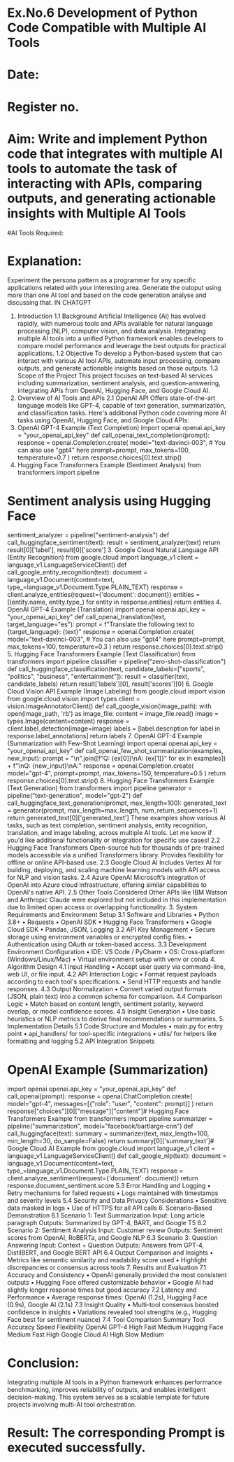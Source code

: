# Ex.No.6 Development of Python Code Compatible with Multiple AI Tools

# Date:
# Register no.
# Aim: Write and implement Python code that integrates with multiple AI tools to automate the task of interacting with APIs, comparing outputs, and generating actionable insights with Multiple AI Tools

#AI Tools Required:

# Explanation:
Experiment the persona pattern as a programmer for any specific applications related with your interesting area. 
Generate the outoput using more than one AI tool and based on the code generation analyse and discussing that. 
IN CHATGPT
1. Introduction
1.1 Background
Artificial Intelligence (AI) has evolved rapidly, with numerous tools and APIs
available for natural language processing (NLP), computer vision, and data
analysis. Integrating multiple AI tools into a unified Python framework enables
developers to compare model performance and leverage the best outputs for
practical applications.
1.2 Objective
To develop a Python-based system that can interact with various AI tool APIs,
automate input processing, compare outputs, and generate actionable
insights based on those outputs.
1.3 Scope of the Project
This project focuses on text-based AI services including summarization,
sentiment analysis, and question-answering, integrating APIs from OpenAI,
Hugging Face, and Google Cloud AI.
2. Overview of AI Tools and APIs
2.1 OpenAI API
Offers state-of-the-art language models like GPT-4, capable of text
generation, summarization, and classification tasks.
Here's additional Python code covering more AI tasks using OpenAI, Hugging
Face, and Google Cloud APIs:
1. OpenAI GPT-4 Example (Text Completion)
import openai
openai.api_key = "your_openai_api_key"
def call_openai_text_completion(prompt):
 response = openai.Completion.create(
 model="text-davinci-003", # You can also use "gpt4" here
 prompt=prompt,
 max_tokens=100,
 temperature=0.7
 )
 return response.choices[0].text.strip()
2. Hugging Face Transformers Example (Sentiment Analysis)
from transformers import pipeline
# Sentiment analysis using Hugging Face
sentiment_analyzer = pipeline("sentiment-analysis")
def call_huggingface_sentiment(text):
 result = sentiment_analyzer(text)
 return result[0]['label'], result[0]['score']
3. Google Cloud Natural Language API (Entity Recognition)
from google.cloud import language_v1
client = language_v1.LanguageServiceClient()
def call_google_entity_recognition(text):
 document = language_v1.Document(content=text,
type_=language_v1.Document.Type.PLAIN_TEXT)
 response = client.analyze_entities(request={'document':
document})
 entities = [(entity.name, entity.type_) for entity in
response.entities]
 return entities
4. OpenAI GPT-4 Example (Translation)
import openai
openai.api_key = "your_openai_api_key"
def call_openai_translation(text, target_language="es"):
 prompt = f"Translate the following text to
{target_language}: {text}"
 response = openai.Completion.create(
 model="text-davinci-003", # You can also use "gpt4" here
 prompt=prompt,
 max_tokens=100,
 temperature=0.3
 )
 return response.choices[0].text.strip()
5. Hugging Face Transformers Example (Text Classification)
from transformers import pipeline
classifier = pipeline("zero-shot-classification")
def call_huggingface_classification(text,
candidate_labels=["sports", "politics", "business",
"entertainment"]):
 result = classifier(text, candidate_labels)
 return result['labels'][0], result['scores'][0]
6. Google Cloud Vision API Example (Image Labeling)
from google.cloud import vision
from google.cloud.vision import types
client = vision.ImageAnnotatorClient()
def call_google_vision(image_path):
 with open(image_path, 'rb') as image_file:
 content = image_file.read()
 image = types.Image(content=content)
 response = client.label_detection(image=image)
 labels = [label.description for label in
response.label_annotations]
 return labels
7. OpenAI GPT-4 Example (Summarization with Few-Shot Learning)
import openai
openai.api_key = "your_openai_api_key"
def call_openai_few_shot_summarization(examples, new_input):
 prompt = "\n".join([f"Q: {ex[0]}\nA: {ex[1]}" for ex in
examples]) + f"\nQ: {new_input}\nA:"
 response = openai.Completion.create(
 model="gpt-4",
 prompt=prompt,
 max_tokens=150,
 temperature=0.5
 )
 return response.choices[0].text.strip()
8. Hugging Face Transformers Example (Text Generation)
from transformers import pipeline
generator = pipeline("text-generation", model="gpt-2")
def call_huggingface_text_generation(prompt,
max_length=100):
 generated_text = generator(prompt,
max_length=max_length, num_return_sequences=1)
 return generated_text[0]['generated_text']
These examples show various AI tasks, such as text completion, sentiment
analysis, entity recognition, translation, and image labeling, across multiple
AI tools. Let me know if you'd like additional functionality or integration for
specific use cases!
2.2 Hugging Face Transformers
Open-source hub for thousands of pre-trained models accessible via a
unified Transformers library. Provides flexibility for offline or online API-based
use.
2.3 Google Cloud AI
Includes Vertex AI for building, deploying, and scaling machine learning
models with API access for NLP and vision tasks.
2.4 Azure OpenAI
Microsoft’s integration of OpenAI into Azure cloud infrastructure, offering
similar capabilities to OpenAI's native API.
2.5 Other Tools Considered
Other APIs like IBM Watson and Anthropic Claude were explored but not
included in this implementation due to limited open access or overlapping
functionality.
3. System Requirements and Environment Setup
3.1 Software and Libraries
• Python 3.8+
• Requests
• OpenAI SDK
• Hugging Face Transformers
• Google Cloud SDK
• Pandas, JSON, Logging
3.2 API Key Management
• Secure storage using environment variables or encrypted config files.
• Authentication using OAuth or token-based access.
3.3 Development Environment Configuration
• IDE: VS Code / PyCharm
• OS: Cross-platform (Windows/Linux/Mac)
• Virtual environment setup with venv or conda
4. Algorithm Design
4.1 Input Handling
• Accept user query via command-line, web UI, or file input.
4.2 API Interaction Logic
• Format request payloads according to each tool's specifications.
• Send HTTP requests and handle responses.
4.3 Output Normalization
• Convert varied output formats (JSON, plain text) into a common
schema for comparison.
4.4 Comparison Logic
• Match based on content length, sentiment polarity, keyword overlap, or
model confidence scores.
4.5 Insight Generation
• Use basic heuristics or NLP metrics to derive final recommendations or
summaries.
5. Implementation Details
5.1 Code Structure and Modules
• main.py for entry point
• api_handlers/ for tool-specific integrations
• utils/ for helpers like formatting and logging
5.2 API Integration Snippets
# OpenAI Example (Summarization)
import openai
openai.api_key = "your_openai_api_key"
def call_openai(prompt):
 response = openai.ChatCompletion.create(
 model="gpt-4",
 messages=[{"role": "user", "content": prompt}]
 )
 return response["choices"][0]["message"]["content"]#
Hugging Face Transformers Example
from transformers import pipeline
summarizer = pipeline("summarization", model="facebook/bartlarge-cnn")
def call_huggingface(text):
 summary = summarizer(text, max_length=100,
min_length=30, do_sample=False)
 return summary[0]['summary_text']# Google Cloud AI
Example
from google.cloud import language_v1
client = language_v1.LanguageServiceClient()
def call_google_nlp(text):
 document = language_v1.Document(content=text,
type_=language_v1.Document.Type.PLAIN_TEXT)
 response = client.analyze_sentiment(request={'document':
document})
 return response.document_sentiment.score
5.3 Error Handling and Logging
• Retry mechanisms for failed requests
• Logs maintained with timestamps and severity levels
5.4 Security and Data Privacy Considerations
• Sensitive data masked in logs
• Use of HTTPS for all API calls
6. Scenario-Based Demonstration
6.1 Scenario 1: Text Summarization
Input: Long article paragraph Outputs: Summarized by GPT-4, BART, and
Google T5
6.2 Scenario 2: Sentiment Analysis
Input: Customer review Outputs: Sentiment scores from OpenAI, RoBERTa,
and Google NLP
6.3 Scenario 3: Question Answering
Input: Context + Question Outputs: Answers from GPT-4, DistilBERT, and
Google BERT API
6.4 Output Comparison and Insights
• Metrics like semantic similarity and readability score used
• Highlight discrepancies or consensus across tools
7. Results and Evaluation
7.1 Accuracy and Consistency
• OpenAI generally provided the most consistent outputs
• Hugging Face offered customizable behavior
• Google AI had slightly longer response times but good accuracy
7.2 Latency and Performance
• Average response times: OpenAI (1.2s), Hugging Face (0.9s), Google AI
(2.1s)
7.3 Insight Quality
• Multi-tool consensus boosted confidence in insights
• Variations revealed tool strengths (e.g., Hugging Face best for
sentiment nuance)
7.4 Tool Comparison Summary
Tool Accuracy Speed Flexibility
OpenAI GPT-4 High Fast Medium
Hugging Face Medium Fast High
Google Cloud AI High Slow Medium

# Conclusion:
Integrating multiple AI tools in a Python framework enhances performance
benchmarking, improves reliability of outputs, and enables intelligent
decision-making. This system serves as a scalable template for future
projects involving multi-AI tool orchestration.

# Result: The corresponding Prompt is executed successfully.
